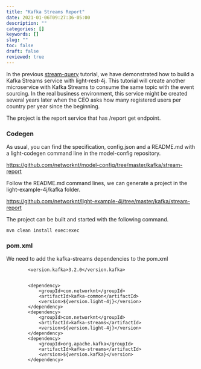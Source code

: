 ```yaml
---
title: "Kafka Streams Report"
date: 2021-01-06T09:27:36-05:00
description: ""
categories: []
keywords: []
slug: ""
toc: false
draft: false
reviewed: true
---
```


In the previous [stream-query][] tutorial, we have demonstrated how to build a Kafka Streams service with light-rest-4j. This tutorial will create another microservice with Kafka Streams to consume the same topic with the event sourcing. In the real business environment, this service might be created several years later when the CEO asks how many registered users per country per year since the beginning. 

The project is the report service that has /report get endpoint. 

### Codegen

As usual, you can find the specification, config.json and a README.md with a light-codegen command line in the model-config repository.

https://github.com/networknt/model-config/tree/master/kafka/stream-report

Follow the README.md command lines, we can generate a project in the light-example-4j/kafka folder.

https://github.com/networknt/light-example-4j/tree/master/kafka/stream-report

The project can be built and started with the following command.

```
mvn clean install exec:exec
```

### pom.xml

We need to add the kafka-streams dependencies to the pom.xml

```
        <version.kafka>3.2.0</version.kafka>


        <dependency>
            <groupId>com.networknt</groupId>
            <artifactId>kafka-common</artifactId>
            <version>${version.light-4j}</version>
        </dependency>
        <dependency>
            <groupId>com.networknt</groupId>
            <artifactId>kafka-streams</artifactId>
            <version>${version.light-4j}</version>
        </dependency>
        <dependency>
            <groupId>org.apache.kafka</groupId>
            <artifactId>kafka-streams</artifactId>
            <version>${version.kafka}</version>
        </dependency>

```



[stream-query]: /tutorial/light-kafka/stream-query/

